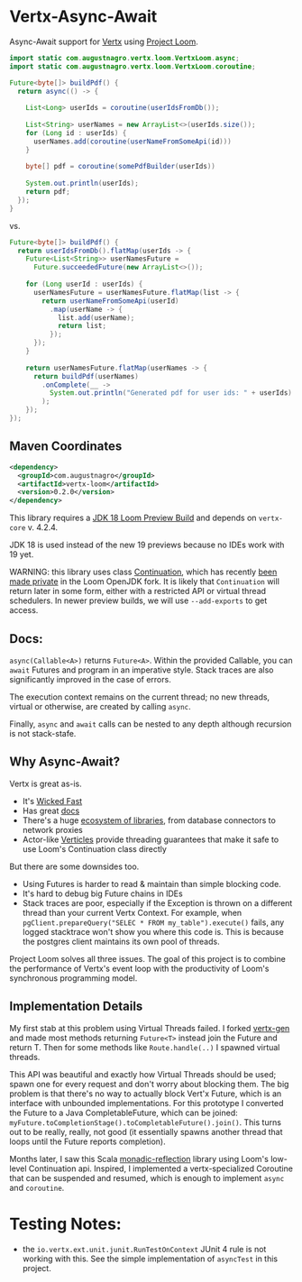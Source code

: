# Vertx-Async-Await

Async-Await support for [Vertx](https://vertx.io/) using [Project Loom](https://wiki.openjdk.java.net/display/loom/org.getshaka.vertx.loom.SequencingBugTests).

```java
import static com.augustnagro.vertx.loom.VertxLoom.async;
import static com.augustnagro.vertx.loom.VertxLoom.coroutine;

Future<byte[]> buildPdf() {
  return async(() -> {
    
    List<Long> userIds = coroutine(userIdsFromDb());
    
    List<String> userNames = new ArrayList<>(userIds.size());
    for (Long id : userIds) {
      userNames.add(coroutine(userNameFromSomeApi(id)))
    }
    
    byte[] pdf = coroutine(somePdfBuilder(userIds))
  
    System.out.println(userIds);
    return pdf;
  });
}
```

vs.

```java
Future<byte[]> buildPdf() {
  return userIdsFromDb().flatMap(userIds -> {
    Future<List<String>> userNamesFuture =
      Future.succeededFuture(new ArrayList<>());
  
    for (Long userId : userIds) {
      userNamesFuture = userNamesFuture.flatMap(list -> {
        return userNameFromSomeApi(userId)
          .map(userName -> {
            list.add(userName);
            return list;
          });
      });
    }
  
    return userNamesFuture.flatMap(userNames -> {
      return buildPdf(userNames)
        .onComplete(__ ->
          System.out.println("Generated pdf for user ids: " + userIds)
        );
    });
});

```

## Maven Coordinates

```xml
<dependency>
  <groupId>com.augustnagro</groupId>
  <artifactId>vertx-loom</artifactId>
  <version>0.2.0</version>
</dependency>
```

This library requires a [JDK 18 Loom Preview Build](http://jdk.java.net/loom/) and depends on `vertx-core` v. 4.2.4.

JDK 18 is used instead of the new 19 previews because no IDEs work with 19 yet.

WARNING: this library uses class [Continuation](https://download.java.net/java/early_access/loom/docs/api/java.base/java/lang/Continuation.html), which has recently [been made private](https://mail.openjdk.java.net/pipermail/loom-dev/2021-October/002983.html) in the Loom OpenJDK fork. It is likely that `Continuation` will return later in some form, either with a restricted API or virtual thread schedulers. In newer preview builds, we will use `--add-exports` to get access.

## Docs:

`async(Callable<A>)` returns `Future<A>`. Within the provided Callable, you can `await` Futures and program in an imperative style. Stack traces are also significantly improved in the case of errors.

The execution context remains on the current thread; no new threads, virtual or otherwise, are created by calling `async`.

Finally, `async` and `await` calls can be nested to any depth although recursion is not stack-stafe.

## Why Async-Await?
Vertx is great as-is.
* It's [Wicked Fast](https://www.techempower.com/benchmarks/#section=data-r20&hw=ph&test=composite&l=zik0vz-sf)
* Has great [docs](https://vertx.io/docs/vertx-core/java/#_in_the_beginning_there_was_vert_x)
* There's a huge [ecosystem of libraries](https://vertx.io/docs/), from database connectors to network proxies
* Actor-like [Verticles](https://vertx.io/docs/vertx-core/java/#_verticles) provide threading guarantees that make it safe to use Loom's Continuation class directly

But there are some downsides too.
* Using Futures is harder to read & maintain than simple blocking code.
* It's hard to debug big Future chains in IDEs
* Stack traces are poor, especially if the Exception is thrown on a different thread than your current Vertx Context. For example, when `pgClient.prepareQuery("SELEC * FROM my_table").execute()` fails, any logged stacktrace won't show you where this code is. This is because the postgres client maintains its own pool of threads.

Project Loom solves all three issues. The goal of this project is to combine the performance of Vertx's event loop with the productivity of Loom's synchronous programming model.

## Implementation Details

My first stab at this problem using Virtual Threads failed. I forked [vertx-gen](https://github.com/vert-x3/vertx-rx) and made most methods returning `Future<T>` instead join the Future and return T. Then for some methods like `Route.handle(..)` I spawned virtual threads.

This API was beautiful and exactly how Virtual Threads should be used; spawn one for every request and don't worry about blocking them. The big problem is that there's no way to actually block Vert'x Future, which is an interface with unbounded implementations. For this prototype I converted the Future to a Java CompletableFuture, which can be joined: `myFuture.toCompletionStage().toCompletableFuture().join()`. This turns out to be really, really, not good (it essentially spawns another thread that loops until the Future reports completion).

Months later, I saw this Scala [monadic-reflection](https://github.com/lampepfl/monadic-reflection) library using Loom's low-level Continuation api. Inspired, I implemented a vertx-specialized Coroutine that can be suspended and resumed, which is enough to implement `async` and `coroutine`.


# Testing Notes:
* the `io.vertx.ext.unit.junit.RunTestOnContext` JUnit 4 rule is not working with this. See the simple implementation of `asyncTest` in this project.